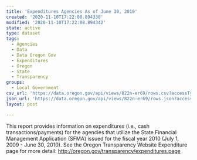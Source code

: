 ```yaml
---
title: 'Expenditures Agencies As of June 30, 2010'
created: '2020-11-10T17:22:08.894330'
modified: '2020-11-10T17:22:08.894342'
state: active
type: dataset
tags:
  - Agencies
  - Data
  - Data Oregon Gov
  - Expenditures
  - Oregon
  - State
  - Transparency
groups:
  - Local Government
csv_url: 'https://data.oregon.gov/api/views/822n-er69/rows.csv?accessType=DOWNLOAD'
json_url: 'https://data.oregon.gov/api/views/822n-er69/rows.json?accessType=DOWNLOAD'
layout: post

---
```

This report provides information on expenditures (i.e., cash transactions/payments) for the agencies that utilize the State Financial Management Application (SFMA) issued for the fiscal year 2010 (July 1, 2009 - June 30, 2010).   See the Oregon Transparency Website Expenditure page for more detail: http://oregon.gov/transparency/expenditures.page
